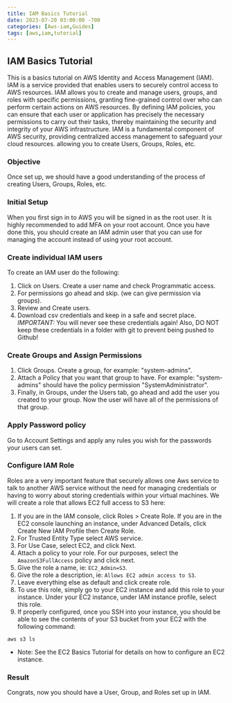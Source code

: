 ```yaml
---
title: IAM Basics Tutorial
date: 2023-07-20 03:00:00 -700
categories: [Aws-iam,Guides]
tags: [aws,iam,tutorial]
---
```


## IAM Basics Tutorial
This is a basics tutorial on AWS Identity and Access Management (IAM). IAM is a service provided that enables users to securely control access to AWS resources. IAM allows you to create and manage users, groups, and roles with specific permissions, granting fine-grained control over who can perform certain actions on AWS resources. By defining IAM policies, you can ensure that each user or application has precisely the necessary permissions to carry out their tasks, thereby maintaining the security and integrity of your AWS infrastructure. IAM is a fundamental component of AWS security, providing centralized access management to safeguard your cloud resources. allowing you to create Users, Groups, Roles, etc.

### Objective
Once set up, we should have a good understanding of the process of creating Users, Groups, Roles, etc.

### Initial Setup
When you first sign in to AWS you will be signed in as the root user. It is highly recommended to add MFA on your root account. Once you have done this, you should create an IAM admin user that you can use for managing the account instead of using your root account.

### Create individual IAM users
To create an IAM user do the following:
1. Click on Users. Create a user name and check Programmatic access.
2. For permissions go ahead and skip. (we can give permission via groups).
3. Review and Create users.
4. Download csv credentials and keep in a safe and secret place.
*IMPORTANT:* You will never see these credentials again! Also, DO NOT keep these credentials in a folder with git to prevent being pushed to Github!

### Create Groups and Assign Permissions
1. Click Groups. Create a group, for example: "system-admins". 
2. Attach a Policy that you want that group to have. For example: "system-admins" should have the policy permission "SystemAdministrator".
3. Finally, in Groups, under the Users tab, go ahead and add the user you created to your group. Now the user will have all of the permissions of that group.

### Apply Password policy
Go to Account Settings and apply any rules you wish for the passwords your users can set.

### Configure IAM Role
Roles are a very important feature that securely allows one Aws service to talk to another AWS service without the need for managing credentials or having to worry about storing credentials within your virtual machines. We will create a role that allows EC2 full access to S3 here:

1. If you are in the IAM console, click Roles > Create Role. If you are in the EC2 console launching an instance, under Advanced Details, click Create New IAM Profile then Create Role.
2. For Trusted Entity Type select AWS service.
3. For Use Case, select EC2, and click Next.
4. Attach a policy to your role. For our purposes, select the ```AmazonS3FullAccess``` policy and click next.
5. Give the role a name, ie: ```EC2_Admin=S3```.
6. Give the role a description, ie: ```Allows EC2 admin access to S3```.
7. Leave everything else as default and click create role.
8. To use this role, simply go to your EC2 instance and add this role to your instance. Under your EC2 instance, under IAM instance profile, select this role.
9. If properly configured, once you SSH into your instance, you should be able to see the contents of your S3 bucket from your EC2 with the following command:
```
aws s3 ls
```
* Note: See the EC2 Basics Tutorial for details on how to configure an EC2 instance.

### Result
Congrats, now you should have a User, Group, and Roles set up in IAM.


